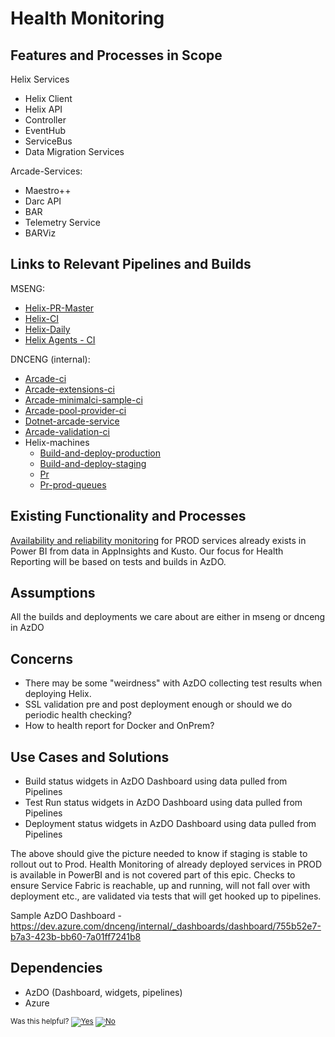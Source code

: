 # Health Monitoring

## Features and Processes in Scope

Helix Services
- Helix Client
- Helix API
- Controller
- EventHub
- ServiceBus
- Data Migration Services

Arcade-Services:

- Maestro++
- Darc API
- BAR
- Telemetry Service
- BARViz

## Links to Relevant Pipelines and Builds

MSENG:

- [Helix-PR-Master](https://dev.azure.com/mseng/Tools/_pipeline/analytics/stageawareoutcome?definitionId=6216&contextType=build)
- [Helix-CI](https://dev.azure.com/mseng/Tools/_build?definitionId=6171&_a=summary&view=ms.vss-pipelineanalytics-web.new-build-definition-pipeline-analytics-view-cardmetrics)
- [Helix-Daily](https://dev.azure.com/mseng/Tools/_build?definitionId=6843&_a=summary&view=ms.vss-pipelineanalytics-web.new-build-definition-pipeline-analytics-view-cardmetrics)
- [Helix Agents - CI](https://dev.azure.com/mseng/Tools/_build?definitionId=6707&_a=summary&view=ms.vss-pipelineanalytics-web.new-build-definition-pipeline-analytics-view-cardmetrics)

DNCENG (internal):

- [Arcade-ci](https://dev.azure.com/dnceng/public/_build?definitionId=208&view=ms.vss-pipelineanalytics-web.new-build-definition-pipeline-analytics-view-cardmetrics)
- [Arcade-extensions-ci](https://dev.azure.com/dnceng/public/_build?definitionId=386&view=ms.vss-pipelineanalytics-web.new-build-definition-pipeline-analytics-view-cardmetrics)
- [Arcade-minimalci-sample-ci](https://dev.azure.com/dnceng/public/_build?definitionId=209&view=ms.vss-pipelineanalytics-web.new-build-definition-pipeline-analytics-view-cardmetrics)
- [Arcade-pool-provider-ci](https://dev.azure.com/dnceng/public/_build?definitionId=411&view=ms.vss-pipelineanalytics-web.new-build-definition-pipeline-analytics-view-cardmetrics)
- [Dotnet-arcade-service](https://dev.azure.com/dnceng/public/_build?definitionId=247&view=ms.vss-pipelineanalytics-web.new-build-definition-pipeline-analytics-view-cardmetrics)
- [Arcade-validation-ci](https://dev.azure.com/dnceng/public/_build?definitionId=269&view=ms.vss-pipelineanalytics-web.new-build-definition-pipeline-analytics-view-cardmetrics)
- Helix-machines
	- [Build-and-deploy-production](https://dev.azure.com/dnceng/internal/_build?definitionId=145&view=ms.vss-pipelineanalytics-web.new-build-definition-pipeline-analytics-view-cardmetrics)
	- [Build-and-deploy-staging](https://dev.azure.com/dnceng/internal/_build?definitionId=103&view=ms.vss-pipelineanalytics-web.new-build-definition-pipeline-analytics-view-cardmetrics)
	- [Pr](https://dev.azure.com/dnceng/internal/_build?definitionId=3&view=ms.vss-pipelineanalytics-web.new-build-definition-pipeline-analytics-view-cardmetrics)
	- [Pr-prod-queues](https://dev.azure.com/dnceng/internal/_build?definitionId=129&view=ms.vss-pipelineanalytics-web.new-build-definition-pipeline-analytics-view-cardmetrics)

## Existing Functionality and Processes
[Availability and reliability monitoring](https://msit.powerbi.com/groups/de8c4cb8-b06d-4af8-8609-3182bb4bdc7c/reports/09be7698-941b-4df7-966e-d0e1ca96d656/ReportSection) for PROD services already exists in Power BI from data in AppInsights and Kusto. Our focus for Health Reporting will be based on tests and builds in AzDO. 

## Assumptions
All the builds and deployments we care about are either in mseng or dnceng in AzDO

## Concerns
- There may be some "weirdness" with AzDO collecting test results when deploying Helix.
- SSL validation pre and post deployment enough or should we do periodic health checking?
- How to health report for Docker and OnPrem? 

## Use Cases and Solutions
- Build status widgets in AzDO Dashboard using data pulled from Pipelines
- Test Run status widgets in AzDO Dashboard using data pulled from Pipelines
- Deployment status widgets in AzDO Dashboard using data pulled from Pipelines

The above should give the picture needed to know if staging is stable to rollout out to Prod. Health Monitoring of already deployed services in PROD is available in PowerBI and is not covered part of this epic. 
Checks to ensure Service Fabric is reachable, up and running, will not fall over with deployment etc., are validated via tests that will get hooked up to pipelines. 

Sample AzDO Dashboard - https://dev.azure.com/dnceng/internal/_dashboards/dashboard/755b52e7-b7a3-423b-bb60-7a01ff7241b8

## Dependencies
- AzDO (Dashboard, widgets, pipelines)
- Azure


<!-- Begin Generated Content: Doc Feedback -->
<sub>Was this helpful? [![Yes](https://helix.dot.net/f/ip/5?p=Documentation%5CValidation%5CHealthMonitoring.md)](https://helix.dot.net/f/p/5?p=Documentation%5CValidation%5CHealthMonitoring.md) [![No](https://helix.dot.net/f/in)](https://helix.dot.net/f/n/5?p=Documentation%5CValidation%5CHealthMonitoring.md)</sub>
<!-- End Generated Content-->
